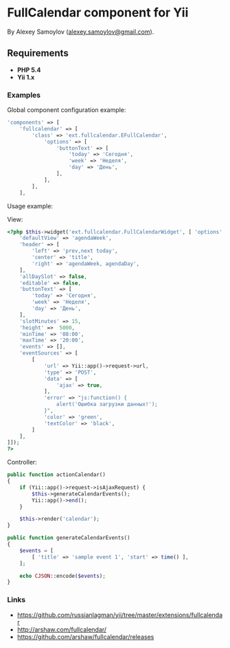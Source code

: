 ﻿# FullCalendar component for Yii

By Alexey Samoylov (<alexey.samoylov@gmail.com>).

## Requirements

- **PHP 5.4**
- **Yii 1.x**

### Examples

Global component configuration example:

```php
'components' => [
    'fullcalendar' => [
        'class' => 'ext.fullcalendar.EFullCalendar',
            'options' => [
                'buttonText' => [
                    'today' => 'Сегодня',
                    'week' => 'Неделя',
                    'day' => 'День',
                ],
            ],
        ],
    ],
```

Usage example:

View:

```php
<?php $this->widget('ext.fullcalendar.FullCalendarWidget', [ 'options' => [
    'defaultView' => 'agendaWeek',
    'header' => [
        'left' => 'prev,next today',
        'center' => 'title',
        'right' => 'agendaWeek, agendaDay',
    ],
    'allDaySlot' => false,
    'editable' => false,
    'buttonText' => [
        'today' => 'Сегодня',
        'week' => 'Неделя',
        'day' => 'День',
    ],
    'slotMinutes' => 15,
    'height' =>  5000,
    'minTime' => '08:00',
    'maxTime' => '20:00',
    'events' => [],
    'eventSources' => [
        [
            'url' => Yii::app()->request->url,
            'type' => 'POST',
            'data' => [
                'ajax' => true,
            ],
            'error' => "js:function() {
                alert('Ошибка загрузки данных!');
            }",
            'color' => 'green',
            'textColor' => 'black',
        ]
    ],
]]);
?>
```

Controller:

```php
public function actionCalendar()
{
    if (Yii::app()->request->isAjaxRequest) {
        $this->generateCalendarEvents();
        Yii::app()->end();
    }

    $this->render('calendar');
}

public function generateCalendarEvents()
{
    $events = [
        [ 'title' => 'sample event 1', 'start' => time() ],
    ];

    echo CJSON::encode($events);
}
```
### Links
* <https://github.com/russianlagman/yii/tree/master/extensions/fullcalendar>
* <http://arshaw.com/fullcalendar/>
* <https://github.com/arshaw/fullcalendar/releases>

